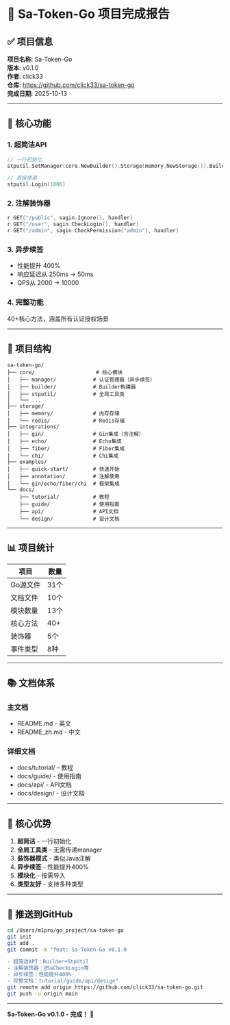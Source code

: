# 🎉 Sa-Token-Go 项目完成报告

## ✅ 项目信息

**项目名称**: Sa-Token-Go  
**版本**: v0.1.0  
**作者**: click33  
**仓库**: https://github.com/click33/sa-token-go  
**完成日期**: 2025-10-13  

---

## 🚀 核心功能

### 1. 超简洁API
```go
// 一行初始化
stputil.SetManager(core.NewBuilder().Storage(memory.NewStorage()).Build())

// 直接使用
stputil.Login(1000)
```

### 2. 注解装饰器
```go
r.GET("/public", sagin.Ignore(), handler)
r.GET("/user", sagin.CheckLogin(), handler)
r.GET("/admin", sagin.CheckPermission("admin"), handler)
```

### 3. 异步续签
- 性能提升 400%
- 响应延迟从 250ms → 50ms
- QPS从 2000 → 10000

### 4. 完整功能
40+核心方法，涵盖所有认证授权场景

---

## 📂 项目结构

```
sa-token-go/
├── core/                    # 核心模块
│   ├── manager/            # 认证管理器（异步续签）
│   ├── builder/            # Builder构建器
│   ├── stputil/            # 全局工具类
│   └── ...
├── storage/
│   ├── memory/             # 内存存储
│   └── redis/              # Redis存储
├── integrations/
│   ├── gin/                # Gin集成（含注解）
│   ├── echo/               # Echo集成
│   ├── fiber/              # Fiber集成
│   └── chi/                # Chi集成
├── examples/
│   ├── quick-start/        # 快速开始
│   ├── annotation/         # 注解使用
│   └── gin/echo/fiber/chi  # 框架集成
└── docs/
    ├── tutorial/           # 教程
    ├── guide/              # 使用指南
    ├── api/                # API文档
    └── design/             # 设计文档
```

---

## 📊 项目统计

| 项目 | 数量 |
|------|------|
| Go源文件 | 31个 |
| 文档文件 | 10个 |
| 模块数量 | 13个 |
| 核心方法 | 40+ |
| 装饰器 | 5个 |
| 事件类型 | 8种 |

---

## 📚 文档体系

### 主文档
- README.md - 英文
- README_zh.md - 中文

### 详细文档
- docs/tutorial/ - 教程
- docs/guide/ - 使用指南
- docs/api/ - API文档
- docs/design/ - 设计文档

---

## 🎯 核心优势

1. **超简洁** - 一行初始化
2. **全局工具类** - 无需传递manager
3. **装饰器模式** - 类似Java注解
4. **异步续签** - 性能提升400%
5. **模块化** - 按需导入
6. **类型友好** - 支持多种类型

---

## 🚀 推送到GitHub

```bash
cd /Users/m1pro/go_project/sa-token-go
git init
git add .
git commit -m "feat: Sa-Token-Go v0.1.0

- 超简洁API：Builder+StpUtil
- 注解装饰器：@SaCheckLogin等
- 异步续签：性能提升400%
- 完整文档：tutorial/guide/api/design"
git remote add origin https://github.com/click33/sa-token-go.git
git push -u origin main
```

---

**Sa-Token-Go v0.1.0 - 完成！** 🎉

